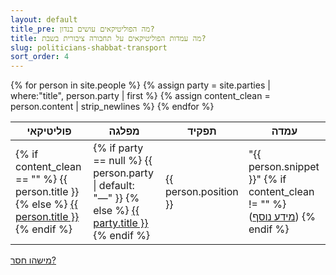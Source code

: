 ```yaml
---
layout: default
title_pre: מה הפוליטיקאים עושים בנדון?
title: מה עמדות הפוליטיקאים על תחבורה ציבורית בשבת?
slug: politicians-shabbat-transport
sort_order: 4
---
```


<table>
  <thead>
    <tr>
      <th>פוליטיקאי</th>
      <th>מפלגה</th>
      <th>תפקיד</th>
      <th>עמדה</th>
    </tr>
	</thead>
  {% for person in site.people %}
    {% assign party = site.parties | where:"title", person.party | first %}
    {% assign content_clean = person.content | strip_newlines %}
    <tr>
      <td>
        {% if content_clean == "" %}
          {{ person.title }}
        {% else %}
          <a href="{{ person.url }}">{{ person.title }}</a>
        {% endif %}
      </td>
      <td>
        {% if party == null %}
          {{ person.party | default: "—" }}
        {% else %}
          <a href="{{ party.url }}">{{ party.title }}</a>
        {% endif %}
      </td>
      <td>{{ person.position }}</td>
      <td>
        "{{ person.snippet }}"
        {% if content_clean != "" %}
        <span style="display: inline-block;">(<a href="{{ person.url }}">מידע נוסף</a>)</span>
        {% endif %}
      </td>
    </tr>
  {% endfor %}
</table>
<a href="https://github.com/quo-il/quo-il.github.io/new/master/_people">מישהו חסר?</a>
